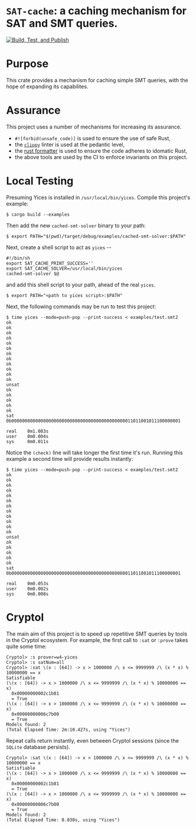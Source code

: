 # `SAT-cache`: a caching mechanism for SAT and SMT queries.

[![Build, Test, and Publish](https://github.com/weaversa/sat-cache/actions/workflows/main.yml/badge.svg)](https://github.com/weaversa/sat-cache/actions/workflows/main.yml)

# Purpose

This crate provides a mechanism for caching simple SMT queries, with the hope of expanding its capabilites.

# Assurance

This project uses a number of mechanisms for increasing its assurance.

  - `#![forbid(unsafe_code)]` is used to ensure the use of safe Rust,
  - the [`clippy`](https://github.com/rust-lang/rust-clippy) linter is
    used at the pedantic level,
  - the [rust formatter](https://github.com/rust-lang/rustfmt) is used
    to ensure the code adheres to idomatic Rust,
  - the above tools are used by the CI to enforce invariants on this project.

# Local Testing

Presuming Yices is installed in `/usr/local/bin/yices`. Compile this
project's example:

```
$ cargo build --examples
```

Then add the new `cached-smt-solver` binary to your path:

```
$ export PATH="$(pwd)/target/debug/examples/cached-smt-solver:$PATH"
```

Next, create a shell script to act as `yices` --

```yices
#!/bin/sh
export SAT_CACHE_PRINT_SUCCESS=''
export SAT_CACHE_SOLVER=/usr/local/bin/yices
cached-smt-solver $@
```

and add this shell script to your path, ahead of the real `yices`.

```
$ export PATH="<path to yices script>:$PATH"
```

Next, the following commands may be run to test this project:

```
$ time yices --mode=push-pop --print-success < examples/test.smt2
ok
ok
ok
ok
ok
ok
ok
ok
ok
ok
ok
ok
unsat
ok
ok
ok
ok
ok
sat
0b0000000000000000000000000000000000000000000011011001011100000001

real    0m1.083s
user    0m0.004s
sys     0m0.011s
```

Notice the `(check)` line will take longer the first time it's run. Running this example a second time will provide results instantly:

```
$ time yices --mode=push-pop --print-success < examples/test.smt2
ok
ok
ok
ok
ok
ok
ok
ok
ok
ok
ok
ok
unsat
ok
ok
ok
ok
ok
sat
0b0000000000000000000000000000000000000000000011011001011100000001

real    0m0.053s
user    0m0.002s
sys     0m0.008s
```

# Cryptol

The main aim of this project is to speed up repetitive SMT queries by
tools in the Cryptol ecosystem. For example, the first call to `:sat`
or `:prove` takes quite some time:

```
Cryptol> :s prover=w4-yices
Cryptol> :s satNum=all
Cryptol> :sat \(x : [64]) -> x > 1000000 /\ x <= 9999999 /\ (x * x) % 10000000 == x
Satisfiable
(\(x : [64]) -> x > 1000000 /\ x <= 9999999 /\ (x * x) % 10000000 == x)
  0x00000000002c1b81
  = True
(\(x : [64]) -> x > 1000000 /\ x <= 9999999 /\ (x * x) % 10000000 == x)
  0x00000000006c7b00
  = True
Models found: 2
(Total Elapsed Time: 2m:10.427s, using "Yices")
```

Repeat calls return instantly, even between Cryptol sessions
(since the `SQLite` database persists).

```
Cryptol> :sat \(x : [64]) -> x > 1000000 /\ x <= 9999999 /\ (x * x) % 10000000 == x
Satisfiable
(\(x : [64]) -> x > 1000000 /\ x <= 9999999 /\ (x * x) % 10000000 == x)
  0x00000000002c1b81
  = True
(\(x : [64]) -> x > 1000000 /\ x <= 9999999 /\ (x * x) % 10000000 == x)
  0x00000000006c7b00
  = True
Models found: 2
(Total Elapsed Time: 0.030s, using "Yices")
```
